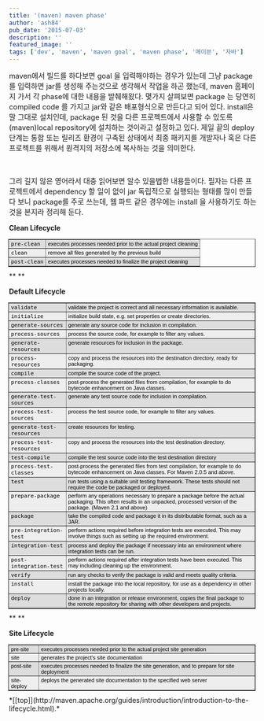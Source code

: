 ```yaml
---
title: '(maven) maven phase'
author: 'ash84'
pub_date: '2015-07-03'
description: ''
featured_image: ''
tags: ['dev', 'maven', 'maven goal', 'maven phase', '메이븐', '자바']
---
```



<span style="font-size: 11pt;">maven에서 빌드를 하다보면 goal 을 입력해야하는 경우가 있는데 그냥 package 를 입력하면 jar를 생성해 주는것으로 생각해서 작업을 하곤 했는데, maven 홈페이지 가서 각 phase에 대한 내용을 발췌해왔다. 몇가지 살펴보면 package 는 당연히 compiled code 를 가지고 jar와 같은 배포형식으로 만든다고 되어 있다. install은 말 그대로 설치인데, package 된 것을 다른 프로젝트에서 사용할 수 있도록 (maven)local repository에 설치하는 것이라고 설정하고 있다. 제일 끝의 deploy 단계는 통합 또는 릴리즈 환경이 구축된 상태에서 최종 패키지를 개발자나 혹은 다른 프로젝트를 위해서</span><span style="font-size: 11pt;"> 원격지의 저장소에 복사하는 것을 의미한다. </span><span style="font-size: 11pt;"> </span>

<span style="font-size: 11pt;"> </span>

<span style="font-size: 11pt;">그리 길지 않은 영어라서 대충 읽어보면 알수 있을법한 내용들이다. 필자는 다른 프로젝트에서 </span><span style="font-size: 11pt;">dependency 할 일이 없이 jar 독립적으로 실행되는 형태를 많이 만들다 보니 package를 주로 쓰는데, 웹 파트 같은 경우에는 install 을 사용하기도 하는 것을 본지라 정리해 둔다. </span>

**Clean Lifecycle**

<table border="1" class="bodyTable" style="padding: 0px; width: 100%; margin-left: -2px; margin-right: -2px; font-size: 10px; color: rgb(0, 0, 0); font-family: Verdana, Helvetica, Arial, sans-serif;"><tbody><tr class="a" style="background-color: rgb(221, 221, 221);"><td align="left" style="font-family: Verdana, Helvetica, Arial, sans-serif; font-size: 11px; padding: 2px 4px; vertical-align: top;"><tt>pre-clean</tt></td><td align="left" style="font-family: Verdana, Helvetica, Arial, sans-serif; font-size: 11px; padding: 2px 4px; vertical-align: top;">executes processes needed prior to the actual project cleaning</td></tr><tr class="b" style="background-color: rgb(238, 238, 238);"><td align="left" style="font-family: Verdana, Helvetica, Arial, sans-serif; font-size: 11px; padding: 2px 4px; vertical-align: top;"><tt>clean</tt></td><td align="left" style="font-family: Verdana, Helvetica, Arial, sans-serif; font-size: 11px; padding: 2px 4px; vertical-align: top;">remove all files generated by the previous build</td></tr><tr class="a" style="background-color: rgb(221, 221, 221);"><td align="left" style="font-family: Verdana, Helvetica, Arial, sans-serif; font-size: 11px; padding: 2px 4px; vertical-align: top;"><tt>post-clean</tt></td><td align="left" style="font-family: Verdana, Helvetica, Arial, sans-serif; font-size: 11px; padding: 2px 4px; vertical-align: top;">executes processes needed to finalize the project cleaning</td></tr></tbody></table>**  
**

**Default Lifecycle**

<table border="1" class="bodyTable" style="padding: 0px; width:100%; margin-left: -2px; margin-right: -2px; font-size: 10px; color: rgb(0, 0, 0); font-family: Verdana, Helvetica, Arial, sans-serif;"><tbody><tr class="a" style="background-color: rgb(221, 221, 221);"><td align="left" style="font-family: Verdana, Helvetica, Arial, sans-serif; font-size: 11px; padding: 2px 4px; vertical-align: top;"><tt>validate</tt></td><td align="left" style="font-family: Verdana, Helvetica, Arial, sans-serif; font-size: 11px; padding: 2px 4px; vertical-align: top;">validate the project is correct and all necessary information is available.</td></tr><tr class="b" style="background-color: rgb(238, 238, 238);"><td align="left" style="font-family: Verdana, Helvetica, Arial, sans-serif; font-size: 11px; padding: 2px 4px; vertical-align: top;"><tt>initialize</tt></td><td align="left" style="font-family: Verdana, Helvetica, Arial, sans-serif; font-size: 11px; padding: 2px 4px; vertical-align: top;">initialize build state, e.g. set properties or create directories.</td></tr><tr class="a" style="background-color: rgb(221, 221, 221);"><td align="left" style="font-family: Verdana, Helvetica, Arial, sans-serif; font-size: 11px; padding: 2px 4px; vertical-align: top;"><tt>generate-sources</tt></td><td align="left" style="font-family: Verdana, Helvetica, Arial, sans-serif; font-size: 11px; padding: 2px 4px; vertical-align: top;">generate any source code for inclusion in compilation.</td></tr><tr class="b" style="background-color: rgb(238, 238, 238);"><td align="left" style="font-family: Verdana, Helvetica, Arial, sans-serif; font-size: 11px; padding: 2px 4px; vertical-align: top;"><tt>process-sources</tt></td><td align="left" style="font-family: Verdana, Helvetica, Arial, sans-serif; font-size: 11px; padding: 2px 4px; vertical-align: top;">process the source code, for example to filter any values.</td></tr><tr class="a" style="background-color: rgb(221, 221, 221);"><td align="left" style="font-family: Verdana, Helvetica, Arial, sans-serif; font-size: 11px; padding: 2px 4px; vertical-align: top;"><tt>generate-resources</tt></td><td align="left" style="font-family: Verdana, Helvetica, Arial, sans-serif; font-size: 11px; padding: 2px 4px; vertical-align: top;">generate resources for inclusion in the package.</td></tr><tr class="b" style="background-color: rgb(238, 238, 238);"><td align="left" style="font-family: Verdana, Helvetica, Arial, sans-serif; font-size: 11px; padding: 2px 4px; vertical-align: top;"><tt>process-resources</tt></td><td align="left" style="font-family: Verdana, Helvetica, Arial, sans-serif; font-size: 11px; padding: 2px 4px; vertical-align: top;">copy and process the resources into the destination directory, ready for packaging.</td></tr><tr class="a" style="background-color: rgb(221, 221, 221);"><td align="left" style="font-family: Verdana, Helvetica, Arial, sans-serif; font-size: 11px; padding: 2px 4px; vertical-align: top;"><tt>compile</tt></td><td align="left" style="font-family: Verdana, Helvetica, Arial, sans-serif; font-size: 11px; padding: 2px 4px; vertical-align: top;">compile the source code of the project.</td></tr><tr class="b" style="background-color: rgb(238, 238, 238);"><td align="left" style="font-family: Verdana, Helvetica, Arial, sans-serif; font-size: 11px; padding: 2px 4px; vertical-align: top;"><tt>process-classes</tt></td><td align="left" style="font-family: Verdana, Helvetica, Arial, sans-serif; font-size: 11px; padding: 2px 4px; vertical-align: top;">post-process the generated files from compilation, for example to do bytecode enhancement on Java classes.</td></tr><tr class="a" style="background-color: rgb(221, 221, 221);"><td align="left" style="font-family: Verdana, Helvetica, Arial, sans-serif; font-size: 11px; padding: 2px 4px; vertical-align: top;"><tt>generate-test-sources</tt></td><td align="left" style="font-family: Verdana, Helvetica, Arial, sans-serif; font-size: 11px; padding: 2px 4px; vertical-align: top;">generate any test source code for inclusion in compilation.</td></tr><tr class="b" style="background-color: rgb(238, 238, 238);"><td align="left" style="font-family: Verdana, Helvetica, Arial, sans-serif; font-size: 11px; padding: 2px 4px; vertical-align: top;"><tt>process-test-sources</tt></td><td align="left" style="font-family: Verdana, Helvetica, Arial, sans-serif; font-size: 11px; padding: 2px 4px; vertical-align: top;">process the test source code, for example to filter any values.</td></tr><tr class="a" style="background-color: rgb(221, 221, 221);"><td align="left" style="font-family: Verdana, Helvetica, Arial, sans-serif; font-size: 11px; padding: 2px 4px; vertical-align: top;"><tt>generate-test-resources</tt></td><td align="left" style="font-family: Verdana, Helvetica, Arial, sans-serif; font-size: 11px; padding: 2px 4px; vertical-align: top;">create resources for testing.</td></tr><tr class="b" style="background-color: rgb(238, 238, 238);"><td align="left" style="font-family: Verdana, Helvetica, Arial, sans-serif; font-size: 11px; padding: 2px 4px; vertical-align: top;"><tt>process-test-resources</tt></td><td align="left" style="font-family: Verdana, Helvetica, Arial, sans-serif; font-size: 11px; padding: 2px 4px; vertical-align: top;">copy and process the resources into the test destination directory.</td></tr><tr class="a" style="background-color: rgb(221, 221, 221);"><td align="left" style="font-family: Verdana, Helvetica, Arial, sans-serif; font-size: 11px; padding: 2px 4px; vertical-align: top;"><tt>test-compile</tt></td><td align="left" style="font-family: Verdana, Helvetica, Arial, sans-serif; font-size: 11px; padding: 2px 4px; vertical-align: top;">compile the test source code into the test destination directory</td></tr><tr class="b" style="background-color: rgb(238, 238, 238);"><td align="left" style="font-family: Verdana, Helvetica, Arial, sans-serif; font-size: 11px; padding: 2px 4px; vertical-align: top;"><tt>process-test-classes</tt></td><td align="left" style="font-family: Verdana, Helvetica, Arial, sans-serif; font-size: 11px; padding: 2px 4px; vertical-align: top;">post-process the generated files from test compilation, for example to do bytecode enhancement on Java classes. For Maven 2.0.5 and above.</td></tr><tr class="a" style="background-color: rgb(221, 221, 221);"><td align="left" style="font-family: Verdana, Helvetica, Arial, sans-serif; font-size: 11px; padding: 2px 4px; vertical-align: top;"><tt>test</tt></td><td align="left" style="font-family: Verdana, Helvetica, Arial, sans-serif; font-size: 11px; padding: 2px 4px; vertical-align: top;">run tests using a suitable unit testing framework. These tests should not require the code be packaged or deployed.</td></tr><tr class="b" style="background-color: rgb(238, 238, 238);"><td align="left" style="font-family: Verdana, Helvetica, Arial, sans-serif; font-size: 11px; padding: 2px 4px; vertical-align: top; height: 38px;"><tt>prepare-package</tt></td><td align="left" style="font-family: Verdana, Helvetica, Arial, sans-serif; font-size: 11px; padding: 2px 4px; vertical-align: top; height: 38px;">perform any operations necessary to prepare a package before the actual packaging. This often results in an unpacked, processed version of the package. (Maven 2.1 and above)</td></tr><tr class="a" style="background-color: rgb(221, 221, 221);"><td align="left" style="font-family: Verdana, Helvetica, Arial, sans-serif; font-size: 11px; padding: 2px 4px; vertical-align: top;"><tt>package</tt></td><td align="left" style="font-family: Verdana, Helvetica, Arial, sans-serif; font-size: 11px; padding: 2px 4px; vertical-align: top;">take the compiled code and package it in its distributable format, such as a JAR.</td></tr><tr class="b" style="background-color: rgb(238, 238, 238);"><td align="left" style="font-family: Verdana, Helvetica, Arial, sans-serif; font-size: 11px; padding: 2px 4px; vertical-align: top;"><tt>pre-integration-test</tt></td><td align="left" style="font-family: Verdana, Helvetica, Arial, sans-serif; font-size: 11px; padding: 2px 4px; vertical-align: top;">perform actions required before integration tests are executed. This may involve things such as setting up the required environment.</td></tr><tr class="a" style="background-color: rgb(221, 221, 221);"><td align="left" style="font-family: Verdana, Helvetica, Arial, sans-serif; font-size: 11px; padding: 2px 4px; vertical-align: top;"><tt>integration-test</tt></td><td align="left" style="font-family: Verdana, Helvetica, Arial, sans-serif; font-size: 11px; padding: 2px 4px; vertical-align: top;">process and deploy the package if necessary into an environment where integration tests can be run.</td></tr><tr class="b" style="background-color: rgb(238, 238, 238);"><td align="left" style="font-family: Verdana, Helvetica, Arial, sans-serif; font-size: 11px; padding: 2px 4px; vertical-align: top;"><tt>post-integration-test</tt></td><td align="left" style="font-family: Verdana, Helvetica, Arial, sans-serif; font-size: 11px; padding: 2px 4px; vertical-align: top;">perform actions required after integration tests have been executed. This may including cleaning up the environment.</td></tr><tr class="a" style="background-color: rgb(221, 221, 221);"><td align="left" style="font-family: Verdana, Helvetica, Arial, sans-serif; font-size: 11px; padding: 2px 4px; vertical-align: top;"><tt>verify</tt></td><td align="left" style="font-family: Verdana, Helvetica, Arial, sans-serif; font-size: 11px; padding: 2px 4px; vertical-align: top;">run any checks to verify the package is valid and meets quality criteria.</td></tr><tr class="b" style="background-color: rgb(238, 238, 238);"><td align="left" style="font-family: Verdana, Helvetica, Arial, sans-serif; font-size: 11px; padding: 2px 4px; vertical-align: top;"><tt>install</tt></td><td align="left" style="font-family: Verdana, Helvetica, Arial, sans-serif; font-size: 11px; padding: 2px 4px; vertical-align: top;">install the package into the local repository, for use as a dependency in other projects locally.</td></tr><tr class="a" style="background-color: rgb(221, 221, 221);"><td align="left" style="font-family: Verdana, Helvetica, Arial, sans-serif; font-size: 11px; padding: 2px 4px; vertical-align: top;"><tt>deploy</tt></td><td align="left" style="font-family: Verdana, Helvetica, Arial, sans-serif; font-size: 11px; padding: 2px 4px; vertical-align: top;">done in an integration or release environment, copies the final package to the remote repository for sharing with other developers and projects.</td></tr></tbody></table>**  
**

**Site Lifecycle**

<table border="1" class="bodyTable" style="padding: 0px; width: 100%; margin-left: -2px; margin-right: -2px; font-size: 10px; color: rgb(0, 0, 0); font-family: Verdana, Helvetica, Arial, sans-serif;"><tbody><tr class="a" style="background-color: rgb(221, 221, 221);"><td align="left" style="font-family: Verdana, Helvetica, Arial, sans-serif; font-size: 11px; padding: 2px 4px; vertical-align: top;">pre-site</td><td align="left" style="font-family: Verdana, Helvetica, Arial, sans-serif; font-size: 11px; padding: 2px 4px; vertical-align: top;">executes processes needed prior to the actual project site generation</td></tr><tr class="b" style="background-color: rgb(238, 238, 238);"><td align="left" style="font-family: Verdana, Helvetica, Arial, sans-serif; font-size: 11px; padding: 2px 4px; vertical-align: top;">site</td><td align="left" style="font-family: Verdana, Helvetica, Arial, sans-serif; font-size: 11px; padding: 2px 4px; vertical-align: top;">generates the project’s site documentation</td></tr><tr class="a" style="background-color: rgb(221, 221, 221);"><td align="left" style="font-family: Verdana, Helvetica, Arial, sans-serif; font-size: 11px; padding: 2px 4px; vertical-align: top;">post-site</td><td align="left" style="font-family: Verdana, Helvetica, Arial, sans-serif; font-size: 11px; padding: 2px 4px; vertical-align: top;">executes processes needed to finalize the site generation, and to prepare for site deployment</td></tr><tr class="b" style="background-color: rgb(238, 238, 238);"><td align="left" style="font-family: Verdana, Helvetica, Arial, sans-serif; font-size: 11px; padding: 2px 4px; vertical-align: top;">site-deploy</td><td align="left" style="font-family: Verdana, Helvetica, Arial, sans-serif; font-size: 11px; padding: 2px 4px; vertical-align: top;">deploys the generated site documentation to the specified web server</td></tr></tbody></table>*[[top]](http://maven.apache.org/guides/introduction/introduction-to-the-lifecycle.html).*



